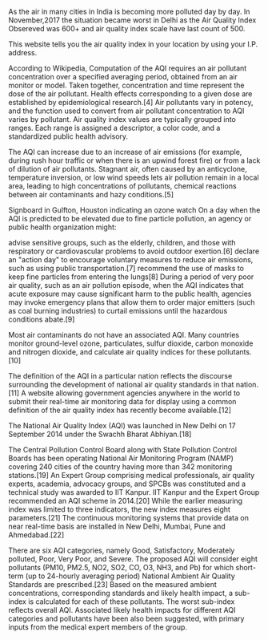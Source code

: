 As the air in many cities in India is becoming more polluted day by day.
In November,2017 the situation became worst in Delhi as the Air Quality Index  Obsereved was 600+ and air quality index scale have last count of 500.

This website tells you the air quality index in your location by using your I.P. address.

According to Wikipedia, Computation of the AQI requires an air pollutant concentration over a specified averaging period, obtained from an air monitor or model. Taken together, concentration and time represent the dose of the air pollutant. Health effects corresponding to a given dose are established by epidemiological research.[4] Air pollutants vary in potency, and the function used to convert from air pollutant concentration to AQI varies by pollutant. Air quality index values are typically grouped into ranges. Each range is assigned a descriptor, a color code, and a standardized public health advisory.

The AQI can increase due to an increase of air emissions (for example, during rush hour traffic or when there is an upwind forest fire) or from a lack of dilution of air pollutants. Stagnant air, often caused by an anticyclone, temperature inversion, or low wind speeds lets air pollution remain in a local area, leading to high concentrations of pollutants, chemical reactions between air contaminants and hazy conditions.[5]


Signboard in Gulfton, Houston indicating an ozone watch
On a day when the AQI is predicted to be elevated due to fine particle pollution, an agency or public health organization might:

advise sensitive groups, such as the elderly, children, and those with respiratory or cardiovascular problems to avoid outdoor exertion.[6]
declare an "action day" to encourage voluntary measures to reduce air emissions, such as using public transportation.[7]
recommend the use of masks to keep fine particles from entering the lungs[8]
During a period of very poor air quality, such as an air pollution episode, when the AQI indicates that acute exposure may cause significant harm to the public health, agencies may invoke emergency plans that allow them to order major emitters (such as coal burning industries) to curtail emissions until the hazardous conditions abate.[9]

Most air contaminants do not have an associated AQI. Many countries monitor ground-level ozone, particulates, sulfur dioxide, carbon monoxide and nitrogen dioxide, and calculate air quality indices for these pollutants.[10]

The definition of the AQI in a particular nation reflects the discourse surrounding the development of national air quality standards in that nation.[11] A website allowing government agencies anywhere in the world to submit their real-time air monitoring data for display using a common definition of the air quality index has recently become available.[12] 

The National Air Quality Index (AQI) was launched in New Delhi on 17 September 2014 under the Swachh Bharat Abhiyan.[18]

The Central Pollution Control Board along with State Pollution Control Boards has been operating National Air Monitoring Program (NAMP) covering 240 cities of the country having more than 342 monitoring stations.[19] An Expert Group comprising medical professionals, air quality experts, academia, advocacy groups, and SPCBs was constituted and a technical study was awarded to IIT Kanpur. IIT Kanpur and the Expert Group recommended an AQI scheme in 2014.[20] While the earlier measuring index was limited to three indicators, the new index measures eight parameters.[21] The continuous monitoring systems that provide data on near real-time basis are installed in New Delhi, Mumbai, Pune and Ahmedabad.[22]

There are six AQI categories, namely Good, Satisfactory, Moderately polluted, Poor, Very Poor, and Severe. The proposed AQI will consider eight pollutants (PM10, PM2.5, NO2, SO2, CO, O3, NH3, and Pb) for which short-term (up to 24-hourly averaging period) National Ambient Air Quality Standards are prescribed.[23] Based on the measured ambient concentrations, corresponding standards and likely health impact, a sub-index is calculated for each of these pollutants. The worst sub-index reflects overall AQI. Associated likely health impacts for different AQI categories and pollutants have been also been suggested, with primary inputs from the medical expert members of the group.
